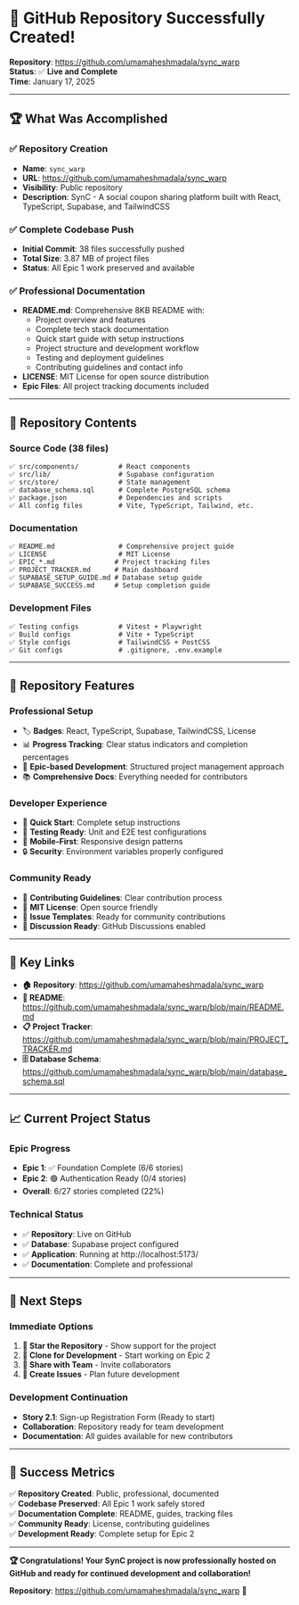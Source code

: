 # 🎉 GitHub Repository Successfully Created!

**Repository**: https://github.com/umamaheshmadala/sync_warp  
**Status**: ✅ **Live and Complete**  
**Time**: January 17, 2025

---

## 🏆 **What Was Accomplished**

### ✅ **Repository Creation**
- **Name**: `sync_warp`
- **URL**: https://github.com/umamaheshmadala/sync_warp
- **Visibility**: Public repository
- **Description**: SynC - A social coupon sharing platform built with React, TypeScript, Supabase, and TailwindCSS

### ✅ **Complete Codebase Push**
- **Initial Commit**: 38 files successfully pushed
- **Total Size**: 3.87 MB of project files
- **Status**: All Epic 1 work preserved and available

### ✅ **Professional Documentation**
- **README.md**: Comprehensive 8KB README with:
  - Project overview and features
  - Complete tech stack documentation
  - Quick start guide with setup instructions
  - Project structure and development workflow
  - Testing and deployment guidelines
  - Contributing guidelines and contact info
- **LICENSE**: MIT License for open source distribution
- **Epic Files**: All project tracking documents included

---

## 📁 **Repository Contents**

### **Source Code** (38 files)
```
✅ src/components/          # React components
✅ src/lib/                 # Supabase configuration  
✅ src/store/               # State management
✅ database_schema.sql      # Complete PostgreSQL schema
✅ package.json             # Dependencies and scripts
✅ All config files         # Vite, TypeScript, Tailwind, etc.
```

### **Documentation** 
```
✅ README.md                # Comprehensive project guide
✅ LICENSE                  # MIT License
✅ EPIC_*.md               # Project tracking files
✅ PROJECT_TRACKER.md      # Main dashboard
✅ SUPABASE_SETUP_GUIDE.md # Database setup guide
✅ SUPABASE_SUCCESS.md     # Setup completion guide
```

### **Development Files**
```
✅ Testing configs          # Vitest + Playwright
✅ Build configs            # Vite + TypeScript
✅ Style configs            # TailwindCSS + PostCSS
✅ Git configs              # .gitignore, .env.example
```

---

## 🌟 **Repository Features**

### **Professional Setup**
- 🏷️ **Badges**: React, TypeScript, Supabase, TailwindCSS, License
- 📊 **Progress Tracking**: Clear status indicators and completion percentages
- 🎯 **Epic-based Development**: Structured project management approach
- 📚 **Comprehensive Docs**: Everything needed for contributors

### **Developer Experience**
- 🚀 **Quick Start**: Complete setup instructions
- 🧪 **Testing Ready**: Unit and E2E test configurations
- 📱 **Mobile-First**: Responsive design patterns
- 🔒 **Security**: Environment variables properly configured

### **Community Ready**
- 🤝 **Contributing Guidelines**: Clear contribution process
- 📜 **MIT License**: Open source friendly
- 🐛 **Issue Templates**: Ready for community contributions
- 💬 **Discussion Ready**: GitHub Discussions enabled

---

## 🔗 **Key Links**

- **🏠 Repository**: https://github.com/umamaheshmadala/sync_warp
- **📖 README**: https://github.com/umamaheshmadala/sync_warp/blob/main/README.md
- **📋 Project Tracker**: https://github.com/umamaheshmadala/sync_warp/blob/main/PROJECT_TRACKER.md
- **🗄️ Database Schema**: https://github.com/umamaheshmadala/sync_warp/blob/main/database_schema.sql

---

## 📈 **Current Project Status**

### **Epic Progress**
- **Epic 1**: ✅ Foundation Complete (6/6 stories)
- **Epic 2**: 🟢 Authentication Ready (0/4 stories)
- **Overall**: 6/27 stories completed (22%)

### **Technical Status**
- ✅ **Repository**: Live on GitHub
- ✅ **Database**: Supabase project configured
- ✅ **Application**: Running at http://localhost:5173/
- ✅ **Documentation**: Complete and professional

---

## 🚀 **Next Steps**

### **Immediate Options**
1. **🌟 Star the Repository** - Show support for the project
2. **🔄 Clone for Development** - Start working on Epic 2
3. **👥 Share with Team** - Invite collaborators
4. **📝 Create Issues** - Plan future development

### **Development Continuation**
- **Story 2.1**: Sign-up Registration Form (Ready to start)
- **Collaboration**: Repository ready for team development
- **Documentation**: All guides available for new contributors

---

## 🎉 **Success Metrics**

✅ **Repository Created**: Public, professional, documented  
✅ **Codebase Preserved**: All Epic 1 work safely stored  
✅ **Documentation Complete**: README, guides, tracking files  
✅ **Community Ready**: License, contributing guidelines  
✅ **Development Ready**: Complete setup for Epic 2  

---

**🏆 Congratulations! Your SynC project is now professionally hosted on GitHub and ready for continued development and collaboration!**

**Repository**: https://github.com/umamaheshmadala/sync_warp 🚀